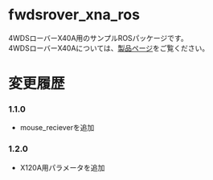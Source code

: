 # fwdsrover_xna_ros  

4WDSローバーX40A用のサンプルROSパッケージです。  
4WDSローバーX40Aについては、[製品ページ](https://www.vstone.co.jp/products/wheelrobot/x40a.html)をご覧ください。  

# 変更履歴

### 1.1.0
* mouse_recieverを追加

### 1.2.0
* X120A用パラメータを追加
